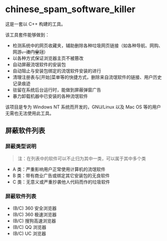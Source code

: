 # chinese_spam_software_killer
这是一套以 C++ 构建的工具。

该工具套件能够做到：
- 检测系统中的网页收藏夹，辅助删除各种垃圾网页链接（如各种导航、网购、网游~~、澳门皇冠~~）
- 以各种方式保证浏览器主页不被篡改
- 自动屏蔽流氓软件的安装包
- 自动阻止与安装包绑定的流氓软件安装的进行
- 清理注册表与\[开始\]菜单等的快捷方式，删除来自流氓软件的链接、用户历史记录痕迹
- 驻留在系统后台运行时，能做到屏蔽弹窗广告
- 暴力卸载机器中已安装的各种流氓软件

该项目是专为 Windows NT 系统而开发的，GNU/Linux 以及 Mac OS 等的用户无需也无法使用此工具。

## 屏蔽软件列表
### 屏蔽类型说明
> 注：在列表中的软件可以不止归为其中一类，可以属于其中多个类
- A 类：严重影响用户正常使用计算机的流氓软件
- B 类：带有商业广告或绑定其它安装包的无良软件
- C 类：无意义或严重抄袭他人代码而作的垃圾软件
### 屏蔽软件列表
- (B/C) 360 安全浏览器
- (B/C) 360 极速浏览器
- (B/C) 搜狗高速浏览器
- (B/C) QQ 浏览器
- (B/C) UC 浏览器
